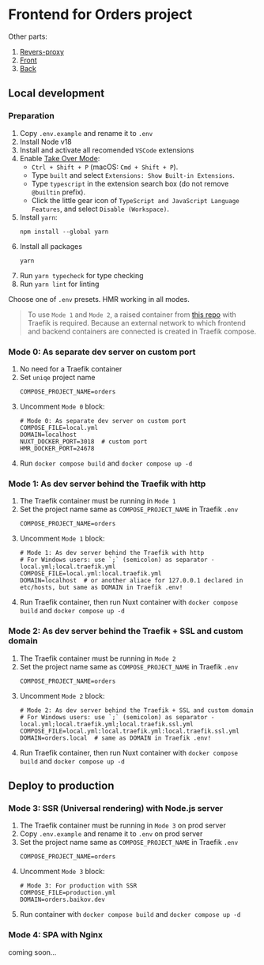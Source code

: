 # Frontend for Orders project

Other parts:

1. [Revers-proxy](https://github.com/baikov/orders-traefik)
2. [Front](https://github.com/baikov/orders-frontend)
3. [Back](https://github.com/baikov/orders-backend)

## Local development

### Preparation

1. Copy `.env.example` and rename it to `.env`
1. Install Node v18
1. Install and activate all recomended `VSCode` extensions
1. Enable [Take Over Mode](https://vuejs.org/guide/typescript/overview.html#volar-takeover-mode):
    - `Ctrl + Shift + P` (macOS: `Cmd + Shift + P`).
    - Type `built` and select `Extensions: Show Built-in Extensions`.
    - Type `typescript` in the extension search box (do not remove `@builtin` prefix).
    - Click the little gear icon of `TypeScript and JavaScript Language Features`, and select `Disable (Workspace)`.
1. Install `yarn`:
    ```shell
    npm install --global yarn
    ```
1. Install all packages
    ```shell
    yarn
    ```
1. Run `yarn typecheck` for type checking
1. Run `yarn lint` for linting


Choose one of `.env` presets. HMR working in all modes.

> To use `Mode 1` and `Mode 2`, a raised container from [this repo](https://github.com/baikov/orders-traefik) with Traefik is required. Because an external network to which frontend and backend containers are connected is created in Traefik compose.

### Mode 0: As separate dev server on custom port

1. No need for a Traefik container
1. Set `uniqe` project name
    ```env
    COMPOSE_PROJECT_NAME=orders
    ```
1. Uncomment `Mode 0` block:
    ```env
    # Mode 0: As separate dev server on custom port
    COMPOSE_FILE=local.yml
    DOMAIN=localhost
    NUXT_DOCKER_PORT=3018  # custom port
    HMR_DOCKER_PORT=24678
    ```
1. Run `docker compose build` and `docker compose up -d`

### Mode 1: As dev server behind the Traefik with http

1. The Traefik container must be running in `Mode 1`
1. Set the project name same as `COMPOSE_PROJECT_NAME` in Traefik `.env`
    ```env
    COMPOSE_PROJECT_NAME=orders
    ```
1. Uncomment `Mode 1` block:
    ```env
    # Mode 1: As dev server behind the Traefik with http
    # For Windows users: use `;` (semicolon) as separator - local.yml;local.traefik.yml
    COMPOSE_FILE=local.yml:local.traefik.yml
    DOMAIN=localhost  # or another aliace for 127.0.0.1 declared in etc/hosts, but same as DOMAIN in Traefik .env!
    ```
1. Run Traefik container, then run Nuxt container with `docker compose build` and `docker compose up -d`

### Mode 2: As dev server behind the Traefik + SSL and custom domain

1. The Traefik container must be running in `Mode 2`
1. Set the project name same as `COMPOSE_PROJECT_NAME` in Traefik `.env`
    ```env
    COMPOSE_PROJECT_NAME=orders
    ```
1. Uncomment `Mode 2` block:
    ```env
    # Mode 2: As dev server behind the Traefik + SSL and custom domain
    # For Windows users: use `;` (semicolon) as separator - local.yml;local.traefik.yml;local.traefik.ssl.yml
    COMPOSE_FILE=local.yml:local.traefik.yml:local.traefik.ssl.yml
    DOMAIN=orders.local  # same as DOMAIN in Traefik .env!
    ```
1. Run Traefik container, then run Nuxt container with `docker compose build` and `docker compose up -d`

## Deploy to production

### Mode 3: SSR (Universal rendering) with Node.js server

1. The Traefik container must be running in `Mode 3` on prod server
1. Copy `.env.example` and rename it to `.env` on prod server
1. Set the project name same as `COMPOSE_PROJECT_NAME` in Traefik `.env`
    ```env
    COMPOSE_PROJECT_NAME=orders
    ```
1. Uncomment `Mode 3` block:
    ```env
    # Mode 3: For production with SSR
    COMPOSE_FILE=production.yml
    DOMAIN=orders.baikov.dev
    ```
1. Run container with `docker compose build` and `docker compose up -d`

### Mode 4: SPA with Nginx

coming soon...

